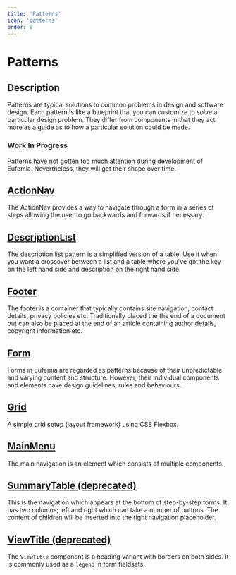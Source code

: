 ```yaml
---
title: 'Patterns'
icon: 'patterns'
order: 8
---
```


# Patterns

## Description

Patterns are typical solutions to common problems in design and software design.
Each pattern is like a blueprint that you can customize to solve a particular design problem.
They differ from components in that they act more as a guide as to how a particular solution could be made.

### Work In Progress

Patterns have not gotten too much attention during development of Eufemia. Nevertheless, they will get their shape over time.

## [ActionNav](/uilib/patterns/action-nav)

The ActionNav provides a way to navigate through a form in a series of steps allowing the user to go backwards and forwards if necessary.

## [DescriptionList](/uilib/patterns/description-list)

The description list pattern is a simplified version of a table. Use it when you want a crossover between a list and a table where you've got the key on the left hand side and description on the right hand side.

<!-- ## [FieldsetDescription (deprecated)](/uilib/patterns/fieldset-description) -->

## [Footer](/uilib/patterns/footer)

The footer is a container that typically contains site navigation, contact details, privacy policies etc.
Traditionally placed the the end of a document but can also be placed at the end of an article containing author details, copyright information etc.

<!-- ## [FormSummaryPage (deprecated)](/uilib/patterns/form-summary) -->

## [Form](/uilib/patterns/form)

Forms in Eufemia are regarded as patterns because of their unpredictable and varying content and structure. However, their individual components and elements have design guidelines, rules and behaviours.

## [Grid](/uilib/patterns/grid)

A simple grid setup (layout framework) using CSS Flexbox.

## [MainMenu](/uilib/patterns/main-menu)

The main navigation is an element which consists of multiple components.

<!-- ## [RangeSlider (deprecated)](/uilib/patterns/range-slider) -->

## [SummaryTable (deprecated)](/uilib/patterns/summary-table)

This is the navigation which appears at the bottom of step-by-step forms. It has two columns; left and right which can take a number of buttons. The content of children will be inserted into the right navigation placeholder.

## [ViewTitle (deprecated)](/uilib/patterns/view-title)

The `ViewTitle` component is a heading variant with borders on both sides. It is commonly used as a `legend` in form fieldsets.
